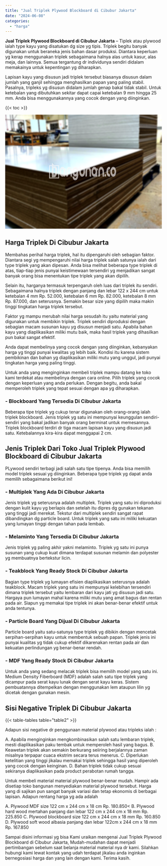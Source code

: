 ```yaml
---
title: "Jual Triplek Plywood Blockboard di Cibubur Jakarta"
date: "2024-06-08"
categories: 
  - "harga"
---
```


**Jual Triplek Plywood Blockboard di Cibubur Jakarta** – Tiplek atau plywood ialah type kayu yang disatukan dg size yg tipis. Triplek begitu banyak digunakan untuk beraneka jenis bahan dasar produksi. Diantara keperluan yg kerap menggunakan triplek sebagaimana halnya alas untuk kasur, alas meja, dan lainnya. Semua tergantung dr individunya sendiri didalam memakainya untuk kepentingan yg diharapkan.

Lapisan kayu yang disusun jadi triplek tersebut biasanya disusun dalam jumlah yang ganjil sehingga menghasilkan papan yang paling stabil. Pasalnya, tripleks yg disusun didalam jumlah genap bakal tidak stabil. Untuk ketebalan yang dibutuhkan sekitar dapat capai ketebalan 9 mm hingga 25 mm. Anda bisa menggunakannya yang cocok dengan yang diinginkan.

{{< toc >}}

![Jual Triplek Plywood Blockboard di Cibubur Jakarta](/images/jual-triplek-murah-03.png)

## Harga Triplek Di Cibubur Jakarta

Membahas perihal harga triplek, hal itu dipengaruhi oleh sebagian faktor. Diantara segi yg mempengaruhi nilai harga triplek salah satunya ialah dari type triplek yang akan dipesan. Anda bisa melihat beberapa type triplek di atas, tiap-tiap jenis punyai keistimewaan tersendiri yg menjadikan sangat banyak orang bisa menentukan tipe triplek yang akan dipilih.

Selain itu, harganya termasuk terpengaruh oleh luas dari triplek itu sendiri. Sebagaimana halnya triplek dengan panjang dan lebar 122 x 244 cm untuk ketebalan 4 mm Rp. 52.000, ketebalan 6 mm Rp. 82.000, ketebalan 8 mm Rp. 87.000, dan seterusnya. Semakin besar size yang dipilih maka makin tinggi tingkatan harga triplek tersebut.

Faktor yg mampu merubah nilai harga sesudah itu yaitu material yang digunakan untuk membikin triplek. Triplek sendiri diproduksi dengan sebagian macam susunan kayu yg disusun menjadi satu. Apabila bahan kayu yang diaplikasikan miliki mutu baik, maka hasil triplek yang dihasilkan pun bakal sangat efektif.

Anda dapat membelinya yang cocok dengan yang diinginkan, kebanyakan harga yg tinggi punyai kwalitas yg lebih baik. Kondisi itu karena sistem pembikinan dan bahan yg diaplikasikan miliki mutu yang unggul, jadi punyai tingkatan harga yang paling tinggi.

Untuk anda yang menginginkan membeli triplek mampu datang ke toko kami terdekat atau membelinya dengan cara online. Pilih triplek yang cocok dengan keperluan yang anda perlukan. Dengan begitu, anda bakal memperoleh triplek yang tepat sesuai dengan apa yg diharapkan.

### \- Blockboard Yang Tersedia Di Cibubur Jakarta

Beberapa tipe triplek yg cukup tenar digunakan oleh orang-orang ialah triplek blockboard. Jenis triplek yg satu ini mempunyai keunggulan sendiri-sendiri yang bakal jadikan banyak orang berminat untuk memesannya. Triplek blockboard terdiri dr tiga macam lapisan kayu yang disusun jadi satu. Ketebalannya kira-kira dapat menggapai 2 cm.

## Jenis Triplek Dari Toko Jual Triplek Plywood Blockboard di Cibubur Jakarta

PLywood sendiri terbagi jadi salah satu tipe tipenya. Anda bisa memilih model triplek sesuai yg diinginkan. Beberapa type triplek yg dapat anda memilih sebagaimana berikut ini!

### \- Multiplek Yang Ada Di Cibubur Jakarta

Jenis triplek yg seterusnya adalah multiplek. Triplek yang satu ini diproduksi dengan kulit kayu yg berlapis dan setelah itu dipres dg gunakan tekanan yang tinggi jadi merekat. Tekstur dari multiplek sendiri sangat rapat dibandingkan dg particle board. Untuk triplek yang satu ini miliki kekuatan yang lumayan tinggi dengan tahan pada lembab.

### \- Melaminto Yang Tersedia Di Cibubur Jakarta

Jenis triplek yg paling akhir yakni melaminto. Triplek yg satu ini punya susunan yang cukup kuat dimana terdapat susunan melamin dan polyester yg membuatnya bertekstur licin.

### \- Teakblock Yang Ready Stock Di Cibubur Jakarta

Bagian type triplek yg lumayan efisien diaplikasikan seterusnya adalah teakblock. Macam triplek yang satu ini mempunyai kelebihan tersendiri dimana triplek tersebut yaitu lembaran dari kayu jati yg disusun jadi satu. Hargaya pun lumayan mahal karena miliki mutu yang amat bagus dan rentan pada air. Siapun yg memakai tipe triplek ini akan benar-benar efektif untuk anda tentunya.

### \- Particle Board Yang Dijual Di Cibubur Jakarta

Particle board yaitu satu-satunya type triplek yg dibikin dengan mencetak serpihan-serpihan kayu untuk membentuk sebuah papan. Triplek jenis ini punyai kualitas yg tidak cukup efektif dikarenakan rentan pada air dan kekuatan perlindungan yg benar-benar rendah.

### \- MDF Yang Ready Stock Di Cibubur Jakarta

Untuk anda yang sedang melacak triplek bisa memilih model yang satu ini. Medium Density Fiberboard (MDF) adalah salah satu tipe triplek yang dicampur pada serat kayu lunak dengan serat kayu keras. Sistem pembuatannya ditempelkan dengan menggunakan lem ataupun lilin yg dicetak dengan gunakan mesin.

## Sisi Negative Triplek Di Cibubur Jakarta

{{< table-tables table="table2" >}}

Adapun sisi negative dr penggunaan material plywood atau tripleks ialah :

A. Apabila menginginkan mengkombinasikan salah satu lembaran triplek, mesti diaplikasikan paku tembak untuk memperoleh hasil yang bagus. B. Keawetan triplek akan semakin berkurang seiiring berjalannya zaman misalnya terpapar cuaca ekstrim secara terus menerus. C. Diperlukan ketelitian yang tinggi jikalau memakai triplek sehingga hasil yang diperoleh yang cocok dengan keinginan. D. Bahan triplek tidak cukup sesuai sekiranya diaplikasikan pada product perabotan rumah tangga.

Untuk membeli material material plywood benar-benar mudah. Hampir ada disetiap toko bangunan menyediakan material plywood tersebut. Harga yang di sajikan pun sangat banyak variasi dan tetap ekonomis di berbagai lapisan. Adapun rentang harga yg ada adalah

A. Plywood MDF size 122 cm x 244 cm x 18 cm Rp. 180.850< B. Plywood hard wood mertahan panjang dan lebar 122 cm x 244 cm x 18 mm Rp. 225.850 C. Plywood blockboard size 122 cm x 244 cm x 18 mm Rp. 160.850 D. Plywood soft wood albasia panjang dan lebar 122cm x 244 cm x 18 mm Rp. 167.850

Sampai disini informasi yg bisa Kami uraikan mengenai Jual Triplek Plywood Blockboard di Cibubur Jakarta, Mudah-mudahan dapat menjadi pertimbangan sebelum saat belanja material material nya dr kami. Silahkan hubungi kami lewat kontak yang udah terdapat jikalau anda inginkan bernegosiasi harga dan yang lain dengan kami. Terima kasih.
